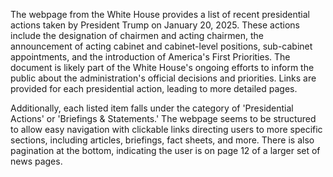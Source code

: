 The webpage from the White House provides a list of recent presidential actions taken by President Trump on January 20, 2025. These actions include the designation of chairmen and acting chairmen, the announcement of acting cabinet and cabinet-level positions, sub-cabinet appointments, and the introduction of America's First Priorities. The document is likely part of the White House's ongoing efforts to inform the public about the administration's official decisions and priorities. Links are provided for each presidential action, leading to more detailed pages.

Additionally, each listed item falls under the category of 'Presidential Actions' or 'Briefings & Statements.' The webpage seems to be structured to allow easy navigation with clickable links directing users to more specific sections, including articles, briefings, fact sheets, and more. There is also pagination at the bottom, indicating the user is on page 12 of a larger set of news pages.